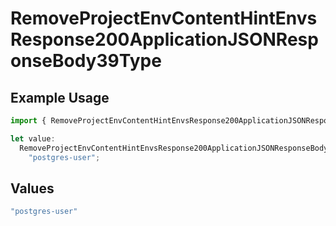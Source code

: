 # RemoveProjectEnvContentHintEnvsResponse200ApplicationJSONResponseBody39Type

## Example Usage

```typescript
import { RemoveProjectEnvContentHintEnvsResponse200ApplicationJSONResponseBody39Type } from "@vercel/sdk/models/operations/removeprojectenv.js";

let value:
  RemoveProjectEnvContentHintEnvsResponse200ApplicationJSONResponseBody39Type =
    "postgres-user";
```

## Values

```typescript
"postgres-user"
```